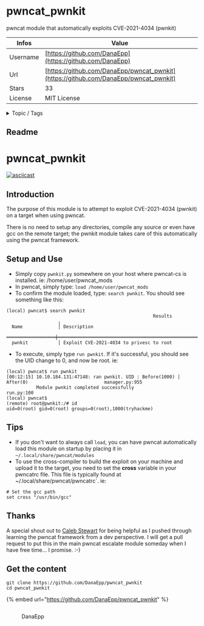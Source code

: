 # pwncat_pwnkit

pwncat module that automatically exploits CVE-2021-4034 (pwnkit)

| Infos    | Value                                                              |
| -------- | -------------------------------------------------------------------|
| Username | [https://github.com/DanaEpp](https://github.com/DanaEpp) |
| Url      | [https://github.com/DanaEpp/pwncat_pwnkit](https://github.com/DanaEpp/pwncat_pwnkit)                                               |
| Stars    | 33                                                          |
| License  | MIT License                                                        |

<details>

<summary>Topic / Tags</summary>



</details>

## Readme

# pwncat_pwnkit
[![asciicast](https://asciinema.org/a/n3DRuvT0hr8yslrXX7RsGG1LW.svg)](https://asciinema.org/a/n3DRuvT0hr8yslrXX7RsGG1LW)
## Introduction
The purpose of this module is to attempt to exploit CVE-2021-4034 (pwnkit) on a target when using pwncat.

There is no need to setup any directories, compile any source or even have gcc on the remote target; the pwnkit module takes care of this automatically using the pwncat framework.

## Setup and Use
- Simply copy `pwnkit.py` somewhere on your host where pwncat-cs is installed. ie: /home/user/pwncat_mods
- In pwncat, simply type: `load /home/user/pwncat_mods`
- To confirm the module loaded, type: `search pwnkit`. You should see something like this:
```
(local) pwncat$ search pwnkit
                                                      Results                                                      
                   ╷                                                                                               
  Name             │ Description                                                                                   
 ══════════════════╪══════════════════════════════════════════════════════════════════════════════════════════════ 
  pwnkit           │ Exploit CVE-2021-4034 to privesc to root
``` 
- To execute, simply type `run pwnkit`. If it's successful, you should see the UID change to 0, and now be root. ie:
```
(local) pwncat$ run pwnkit
[00:12:15] 10.10.184.131:47148: ran pwnkit. UID : Before(1000) | After(0)                            manager.py:955
           Module pwnkit completed successfully                                                          run.py:100
(local) pwncat$                                                                                                    
(remote) root@pwnkit:/# id
uid=0(root) gid=0(root) groups=0(root),1000(tryhackme)
```

## Tips
- If you don't want to always call `load`, you can have pwncat automatically load this module on startup by placing it in `~/.local/share/pwncat/modules`
- To use the cross-compiler to build the exploit on your machine and upload it to the target, you need to set the **cross** variable in your pwncatrc file. This file is typically found at ~/.local/share/pwncat/pwncatrc`. ie:
```
# Set the gcc path
set cross "/usr/bin/gcc"
```

## Thanks
A special shout out to [Caleb Stewart](https://github.com/calebstewart/pwncat) for being helpful as I pushed through learning the pwncat framework from a dev perspective. I will get a pull request to put this in the main pwncat escalate module someday when I have free time... I promise. :-) 



## Get the content

```
git clone https://github.com/DanaEpp/pwncat_pwnkit
cd pwncat_pwnkit
```

{% embed url="https://github.com/DanaEpp/pwncat_pwnkit" %}

<figure><img src="https://avatars.githubusercontent.com/u/11337016?v=4" alt=""><figcaption><p>DanaEpp</p></figcaption></figure>
